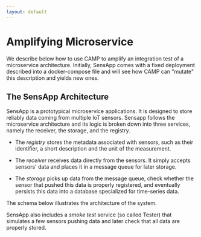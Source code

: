 ```yaml
---
layout: default
---
```


# Amplifying Microservice

We describe below how to use CAMP to amplify an integration test of a
microservice architecture. Initially, SensApp comes with a fixed
deployment described into a docker-compose file and will see how CAMP
can "mutate" this description and yields new ones.


## The SensApp Architecture

SensApp is a prototypical microservice applications. It is designed to
store reliably data coming from multiple IoT sensors. Sensapp follows
the microservice architecture and its logic is broken down into three
services, namely the receiver, the storage, and the registry.

 * The *registry* stores the metadata associated with sensors, such as
   their identifier, a short description and the unit of the
   measurement.
   
 * The *receiver* receives data directly from the sensors. It simply
   accepts sensors' data and places it in a message queue for later
   storage.
   
 * The *storage* picks up data from the message queue, check whether
   the sensor that pushed this data is properly registered, and
   eventually persists this data into a database specialized for
   time-series data.
      
The schema below illustrates the architecture of the system.

SensApp also includes a *smoke test* service (so called Tester) that
simulates a few sensors pushing data and later check that all data are
properly stored. 

